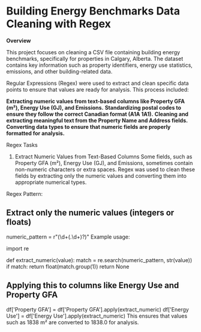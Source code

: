 # **Building Energy Benchmarks Data Cleaning with Regex**




**Overview**


This project focuses on cleaning a CSV file containing building energy benchmarks, specifically for properties in Calgary, Alberta. The dataset contains key information such as property identifiers, energy use statistics, emissions, and other building-related data.

Regular Expressions (Regex) were used to extract and clean specific data points to ensure that values are ready for analysis. This process included:

**Extracting numeric values from text-based columns like Property GFA (m²), Energy Use (GJ), and Emissions.**
**Standardizing postal codes to ensure they follow the correct Canadian format (A1A 1A1).**
**Cleaning and extracting meaningful text from the Property Name and Address fields.**
**Converting data types to ensure that numeric fields are properly formatted for analysis.**

Regex Tasks
1. Extract Numeric Values from Text-Based Columns
Some fields, such as Property GFA (m²), Energy Use (GJ), and Emissions, sometimes contain non-numeric characters or extra spaces. Regex was used to clean these fields by extracting only the numeric values and converting them into appropriate numerical types.

Regex Pattern:

## Extract only the numeric values (integers or floats)
numeric_pattern = r"(\d+(\.\d+)?)"
Example usage:


import re

def extract_numeric(value):
    match = re.search(numeric_pattern, str(value))
    if match:
        return float(match.group(1))
    return None

## Applying this to columns like Energy Use and Property GFA
df['Property GFA'] = df['Property GFA'].apply(extract_numeric)
df['Energy Use'] = df['Energy Use'].apply(extract_numeric)
This ensures that values such as 1838 m² are converted to 1838.0 for analysis.

